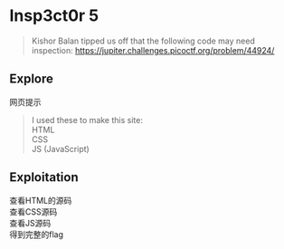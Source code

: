 # Insp3ct0r 5
>Kishor Balan tipped us off that the following code may need inspection: https://jupiter.challenges.picoctf.org/problem/44924/

## Explore
网页提示 
>I used these to make this site:  
>HTML  
>CSS  
>JS (JavaScript)
## Exploitation
查看HTML的源码  
查看CSS源码  
查看JS源码  
得到完整的flag